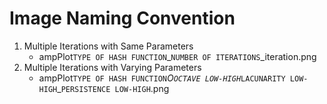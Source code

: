 # Image Naming Convention

  1. Multiple Iterations with Same Parameters
      - ampPlot`TYPE OF HASH FUNCTION`_`NUMBER OF ITERATIONS`_iteration.png
  2. Multiple Iterations with Varying Parameters
      - ampPlot`TYPE OF HASH FUNCTION`_O`OCTAVE LOW-HIGH`_`LACUNARITY LOW-HIGH`_`PERSISTENCE LOW-HIGH`.png

